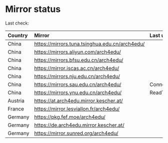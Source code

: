 <script src="./time.js"></script>
# Mirror status
Last check: <script type="text/javascript">localize(1687917319.358667);</script>

|Country|Mirror|Last update|
|:------|:-----|:----------|
|China|https://mirrors.tuna.tsinghua.edu.cn/arch4edu/|<script type="text/javascript">localize(1687890853);</script>|
|China|https://mirrors.aliyun.com/arch4edu/|<script type="text/javascript">localize(1687847732);</script>|
|China|https://mirrors.bfsu.edu.cn/arch4edu/|<script type="text/javascript">localize(1687847732);</script>|
|China|https://mirror.iscas.ac.cn/arch4edu/|<script type="text/javascript">localize(1687890853);</script>|
|China|https://mirrors.nju.edu.cn/arch4edu/|<script type="text/javascript">localize(1687847732);</script>|
|China|https://mirrors.sau.edu.cn/arch4edu/|ConnectionError|
|China|https://mirrors.ynu.edu.cn/arch4edu/|ReadTimeout|
|Austria|https://at.arch4edu.mirror.kescher.at/|<script type="text/javascript">localize(1687890853);</script>|
|France|https://mirror.lesviallon.fr/arch4edu/|<script type="text/javascript">localize(1687890853);</script>|
|Germany|https://pkg.fef.moe/arch4edu/|<script type="text/javascript">localize(1687890853);</script>|
|Germany|https://de.arch4edu.mirror.kescher.at/|<script type="text/javascript">localize(1687890853);</script>|
|Germany|https://mirror.sunred.org/arch4edu/|<script type="text/javascript">localize(1687890853);</script>|

<script src="./tablefilter/tablefilter.js"></script>
<script src="./table.js"></script>
